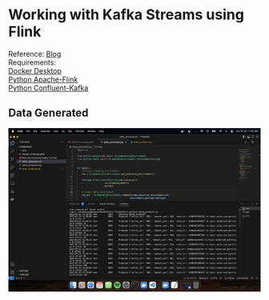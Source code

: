 # Working with Kafka Streams using Flink
Reference: [Blog](https://thecodinginterface.com/blog/kafka-source-sink-with-apache-flink-table-api/)  
Requirements:  
[Docker Desktop](https://www.docker.com/products/docker-desktop/)  
[Python Apache-Flink](https://nightlies.apache.org/flink/flink-docs-release-1.17/docs/dev/python/installation/)  
[Python Confluent-Kafka](https://docs.confluent.io/kafka-clients/python/current/overview.html)  

## Data Generated
![Fictitious Sales Data](https://github.com/sudoyolo/kafkaflink/blob/main/Datastream.png)
